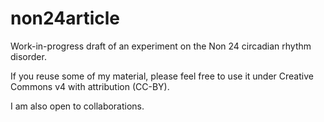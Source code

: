 # non24article
Work-in-progress draft of an experiment on the Non 24 circadian rhythm disorder.

If you reuse some of my material, please feel free to use it under Creative Commons v4 with attribution (CC-BY).

I am also open to collaborations.
